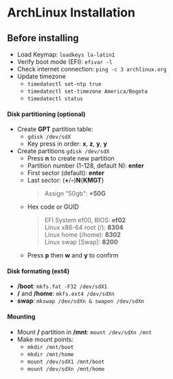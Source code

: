 # ArchLinux Installation

## Before installing
- Load Keymap: `loadkeys la-latin1`
- Verify boot mode (EFI): `efivar -l`
- Check internet connection: `ping -c 3 archlinux.org`
- Update timezone
  - `timedatectl set-ntp true`
  - `timedatectl set-timezone America/Bogota`
  - `timedatectl status`

#### Disk partitioning (optional)
- Create **GPT** partition table:
  - `gdisk /dev/sdX`
  - Key press in order: **x**, **z**, **y**, **y**
- Create partitions `gdisk /dev/sdX`
  - Press **n** to create new partition
  - Partition number (1-128, default N): **enter**
  - First sector (default): **enter**
  - Last sector: (**+**/**-**)**N**{**KMGT**}
    > Assign "50gb": **+50G**
  - Hex code or GUID
    > EFI System ef00, BIOS: **ef02** <br>
    > Linux x86-64 root (/): **8304** <br>
    > Linux home (/home): **8302** <br>
    > Linux swap [Swap]: **8200** <br>
  - Press **p** then **w** and **y** to confirm

#### Disk formating (ext4)
- **/boot**: `mkfs.fat -F32 /dev/sdX1`
- **/** and **/home**: `mkfs.ext4 /dev/sdXn`
- **swap**: `mkswap /dev/sdXn & swapon /dev/sdXn`

#### Mounting
- Mount **/** partition in **/mnt**: `mount /dev/sdXn /mnt`
- Make mount points:
  - `mkdir /mnt/boot`
  - `mkdir /mnt/home`
  - `mount /dev/sdX1 /mnt/boot`
  - `mount /dev/sdXn /mnt/home`

